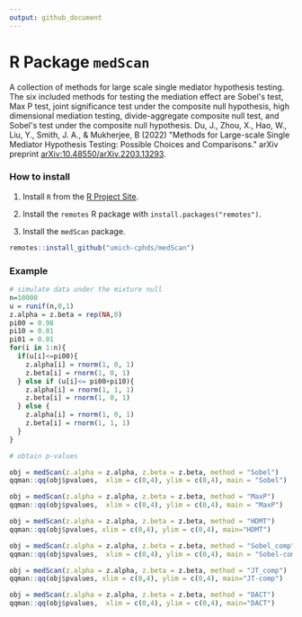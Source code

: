 ```yaml
---
output: github_document
---
```


# R Package `medScan`

A collection of methods for large scale single mediator hypothesis
testing. The six included methods for testing the mediation effect are Sobel's
test, Max P test, joint significance test under the composite null hypothesis,
high dimensional mediation testing, divide-aggregate composite null test,
and Sobel's test under the composite null hypothesis. Du, J., Zhou, X., Hao, W.,
Liu, Y., Smith, J. A., & Mukherjee, B (2022) "Methods for Large-scale Single
Mediator Hypothesis Testing: Possible Choices and Comparisons."
arXiv preprint <arXiv:10.48550/arXiv.2203.13293>.

### How to install

1. Install `R` from the [R Project Site](https://www.r-project.org/).

2. Install the `remotes` R package with `install.packages("remotes")`. 

3. Install the `medScan` package.
```r
remotes::install_github("umich-cphds/medScan")
```

### Example

```r
# simulate data under the mixture null
n=10000
u = runif(n,0,1)
z.alpha = z.beta = rep(NA,0)
pi00 = 0.98
pi10 = 0.01
pi01 = 0.01
for(i in 1:n){
  if(u[i]<=pi00){
    z.alpha[i] = rnorm(1, 0, 1)
    z.beta[i] = rnorm(1, 0, 1)
  } else if (u[i]<= pi00+pi10){
    z.alpha[i] = rnorm(1, 1, 1)
    z.beta[i] = rnorm(1, 0, 1)
  } else {
    z.alpha[i] = rnorm(1, 0, 1)
    z.beta[i] = rnorm(1, 1, 1)
  }
}

# obtain p-values

obj = medScan(z.alpha = z.alpha, z.beta = z.beta, method = "Sobel")
qqman::qq(obj$pvalues,  xlim = c(0,4), ylim = c(0,4), main = "Sobel")

obj = medScan(z.alpha = z.alpha, z.beta = z.beta, method = "MaxP")
qqman::qq(obj$pvalues,  xlim = c(0,4), ylim = c(0,4), main = "MaxP")

obj = medScan(z.alpha = z.alpha, z.beta = z.beta, method = "HDMT")
qqman::qq(obj$pvalues, xlim = c(0,4), ylim = c(0,4), main="HDMT")

obj = medScan(z.alpha = z.alpha, z.beta = z.beta, method = "Sobel_comp")
qqman::qq(obj$pvalues,  xlim = c(0,4), ylim = c(0,4), main = "Sobel-comp")

obj = medScan(z.alpha = z.alpha, z.beta = z.beta, method = "JT_comp")
qqman::qq(obj$pvalues, xlim = c(0,4), ylim = c(0,4), main="JT-comp")

obj = medScan(z.alpha = z.alpha, z.beta = z.beta, method = "DACT")
qqman::qq(obj$pvalues,  xlim = c(0,4), ylim = c(0,4), main="DACT")
```
